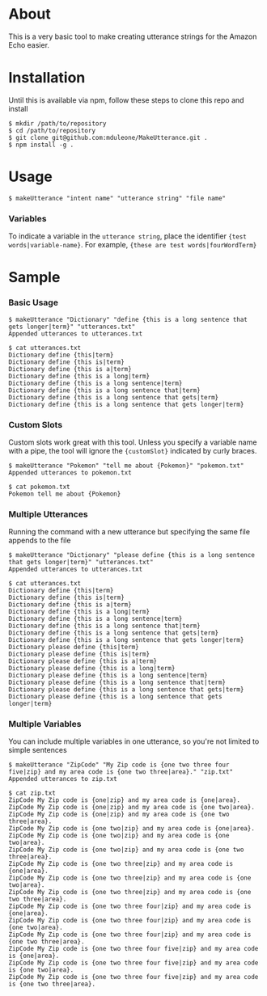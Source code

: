 # About

This is a very basic tool to make creating utterance strings for the Amazon Echo easier.

# Installation
Until this is available via npm, follow these steps to clone this repo and install
```
$ mkdir /path/to/repository
$ cd /path/to/repository
$ git clone git@github.com:mduleone/MakeUtterance.git .
$ npm install -g .
```

# Usage

```
$ makeUtterance "intent name" "utterance string" "file name"
```
### Variables
To indicate a variable in the `utterance string`, place the identifier `{test words|variable-name}`.
For example, `{these are test words|fourWordTerm}`

# Sample
### Basic Usage
```
$ makeUtterance "Dictionary" "define {this is a long sentence that gets longer|term}" "utterances.txt"
Appended utterances to utterances.txt

$ cat utterances.txt
Dictionary define {this|term}
Dictionary define {this is|term}
Dictionary define {this is a|term}
Dictionary define {this is a long|term}
Dictionary define {this is a long sentence|term}
Dictionary define {this is a long sentence that|term}
Dictionary define {this is a long sentence that gets|term}
Dictionary define {this is a long sentence that gets longer|term}
```
### Custom Slots
Custom slots work great with this tool. Unless you specify a variable name with a pipe, the tool will ignore the `{customSlot}` indicated by curly braces.
```
$ makeUtterance "Pokemon" "tell me about {Pokemon}" "pokemon.txt"
Appended utterances to pokemon.txt

$ cat pokemon.txt
Pokemon tell me about {Pokemon}
```

### Multiple Utterances
Running the command with a new utterance but specifying the same file appends to the file
```
$ makeUtterance "Dictionary" "please define {this is a long sentence that gets longer|term}" "utterances.txt"
Appended utterances to utterances.txt

$ cat utterances.txt
Dictionary define {this|term}
Dictionary define {this is|term}
Dictionary define {this is a|term}
Dictionary define {this is a long|term}
Dictionary define {this is a long sentence|term}
Dictionary define {this is a long sentence that|term}
Dictionary define {this is a long sentence that gets|term}
Dictionary define {this is a long sentence that gets longer|term}
Dictionary please define {this|term}
Dictionary please define {this is|term}
Dictionary please define {this is a|term}
Dictionary please define {this is a long|term}
Dictionary please define {this is a long sentence|term}
Dictionary please define {this is a long sentence that|term}
Dictionary please define {this is a long sentence that gets|term}
Dictionary please define {this is a long sentence that gets longer|term}
```
### Multiple Variables
You can include multiple variables in one utterance, so you're not limited to simple sentences

```
$ makeUtterance "ZipCode" "My Zip code is {one two three four five|zip} and my area code is {one two three|area}." "zip.txt"
Appended utterances to zip.txt

$ cat zip.txt
ZipCode My Zip code is {one|zip} and my area code is {one|area}.
ZipCode My Zip code is {one|zip} and my area code is {one two|area}.
ZipCode My Zip code is {one|zip} and my area code is {one two three|area}.
ZipCode My Zip code is {one two|zip} and my area code is {one|area}.
ZipCode My Zip code is {one two|zip} and my area code is {one two|area}.
ZipCode My Zip code is {one two|zip} and my area code is {one two three|area}.
ZipCode My Zip code is {one two three|zip} and my area code is {one|area}.
ZipCode My Zip code is {one two three|zip} and my area code is {one two|area}.
ZipCode My Zip code is {one two three|zip} and my area code is {one two three|area}.
ZipCode My Zip code is {one two three four|zip} and my area code is {one|area}.
ZipCode My Zip code is {one two three four|zip} and my area code is {one two|area}.
ZipCode My Zip code is {one two three four|zip} and my area code is {one two three|area}.
ZipCode My Zip code is {one two three four five|zip} and my area code is {one|area}.
ZipCode My Zip code is {one two three four five|zip} and my area code is {one two|area}.
ZipCode My Zip code is {one two three four five|zip} and my area code is {one two three|area}.
```
